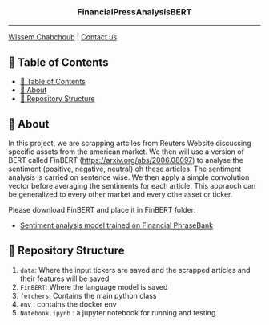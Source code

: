 <h3 align="center">FinancialPressAnalysisBERT</h3>

---

[Wissem Chabchoub](https://www.linkedin.com/in/wissem-chabchoub/) | [Contact us](chb.wissem@gmail.com)

## 📝 Table of Contents

- [📝 Table of Contents](#-table-of-contents)
- [🧐 About <a name = "about"></a>](#-about)
- [🎥 Repository Structure  <a name = "repo-struct"></a>](#-repository-structure)


## 🧐 About <a name = "about"></a>

In this project, we are scrapping artciles from Reuters Website discussing specific assets from the american market. We then will use a version of BERT called FinBERT (https://arxiv.org/abs/2006.08097) to analyse the sentiment (positive, negative, neutral) oh these articles. The sentiment analysis is carried on sentence wise. We then apply a simple convolution vector before averaging the sentiments for each article.
This appraoch can be generalized to every other market and every othe asset or ticker. 

Please download FinBERT and place it in FinBERT folder:
* [Sentiment analysis model trained on Financial PhraseBank](https://prosus-public.s3-eu-west-1.amazonaws.com/finbert/finbert-sentiment/pytorch_model.bin)

## 🎥 Repository Structure  <a name = "repo-struct"></a>


1. `data`: Where the input tickers are saved and the scrapped articles and their features will be saved
2. `FinBERT`: Where the language model is saved
3. `fetchers`: Contains the main python class
4. `env` : contains the docker env
5. `Notebook.ipynb` : a jupyter notebook for running and testing
